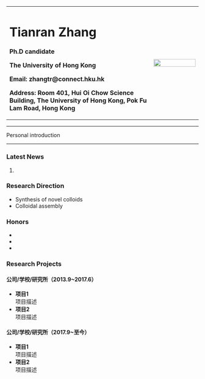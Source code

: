 <div>
<table border="0">
  <tr>
    <td width="75%">
      <h1>Tianran Zhang</h1>
      <p><b>Ph.D candidate</b></p>
      <p><b>The University of Hong Kong</b></p>
      <p><b>Email: zhangtr@connect.hku.hk</b></p>
      <p><b>Address: Room 401, Hui Oi Chow Science Building, The University of Hong Kong, Pok Fu Lam Road, Hong Kong</b></p>
    </td>
    <td width="25%">
      <img src="/zhengjianzhao.jpg" width="100%">
    </td>
  </tr>
</table>
</div>

---

Personal introduction

---

### Latest News
1. 

### Research Direction
- Synthesis of novel colloids
- Colloidal assembly

### Honors
- 
- 
- 

### Research Projects
#### 公司/学校/研究所（2013.9~2017.6）
- **项目1**  
项目描述
- **项目2**  
项目描述

#### 公司/学校/研究所（2017.9~至今）
- **项目1**  
项目描述
- **项目2**  
项目描述
